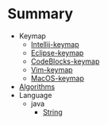 # Summary

* Keymap
    * [Intellij-keymap](/keymap/Intellij-keymap.md)
    * [Eclipse-keymap](/keymap/Eclipse-keymap.md)
    * [CodeBlocks-keymap](/keymap/CodeBlocks-keymap.md)
    * [Vim-keymap](/keymap/Vim-keymap.md)
    * [MacOS-keymap](/keymap/MacOS-keymap.md)
* [Algorithms](/Algorithms/readme.md)
* Language
  * java
    * [String](/Language/java/String.md)
